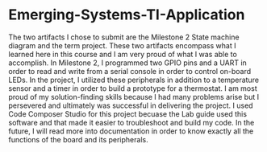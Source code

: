 # Emerging-Systems-TI-Application

The two artifacts I chose to submit are the Milestone 2 State machine diagram and the term project. These two artifacts encompass what I learned here in this course and I am very proud of what I was able to accomplish. In Milestone 2, I programmed two GPIO pins and a UART in order to read and write from a serial console in order to control on-board LEDs. In the project, I utilized these peripherals in addition to a temperature sensor and a timer in order to build a prototype for a thermostat. I am most proud of my solution-finding skills because I had many problems arise but I persevered and ultimately was successful in delivering the project. I used Code Composer Studio for this project becuase the Lab guide used this software and that made it easier to troubleshoot and build my code. In the future, I will read more into documentation in order to know exactly all the functions of the board and its peripherals.
